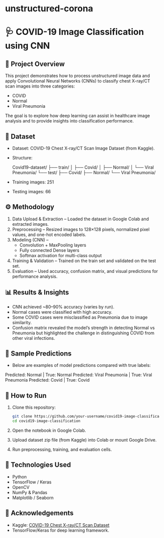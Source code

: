 # unstructured-corona
# 🩺 COVID-19 Image Classification using CNN

## 📌 Project Overview

This project demonstrates how to process unstructured image data and apply Convolutional Neural Networks (CNNs) to classify chest X-ray/CT scan images into three categories:

* COVID
* Normal
* Viral Pneumonia

The goal is to explore how deep learning can assist in healthcare image analysis and to provide insights into classification performance.

## 📂 Dataset

* Dataset: COVID-19 Chest X-ray/CT Scan Image Dataset (from Kaggle).
* Structure:

  Covid19-dataset/
      ├── train/
      │   ├── Covid/
      │   ├── Normal/
      │   └── Viral Pneumonia/
      └── test/
          ├── Covid/
          ├── Normal/
          └── Viral Pneumonia/

* Training images: 251
* Testing images: 66

## ⚙️ Methodology

1. Data Upload & Extraction – Loaded the dataset in Google Colab and extracted images.
2. Preprocessing – Resized images to 128×128 pixels, normalized pixel values, and one-hot encoded labels.
3. Modeling (CNN) –
   * Convolution + MaxPooling layers
   * Fully connected Dense layers
   * Softmax activation for multi-class output
4. Training & Validation – Trained on the train set and validated on the test set.
5. Evaluation – Used accuracy, confusion matrix, and visual predictions for performance analysis.

## 📊 Results & Insights

* CNN achieved ~80–90% accuracy (varies by run).
* Normal cases were classified with high accuracy.
* Some COVID cases were misclassified as Pneumonia due to image similarity.
* Confusion matrix revealed the model’s strength in detecting Normal vs Pneumonia but highlighted the challenge in distinguishing COVID from other viral infections.

## 📌 Sample Predictions

* Below are examples of model predictions compared with true labels:

Predicted: Normal | True: Normal
Predicted: Viral Pneumonia | True: Viral Pneumonia
Predicted: Covid | True: Covid

## 🚀 How to Run

1. Clone this repository:

   ```bash
   git clone https://github.com/your-username/covid19-image-classification.git
   cd covid19-image-classification
   ```

2. Open the notebook in Google Colab.

3. Upload dataset zip file (from Kaggle) into Colab or mount Google Drive.

4. Run preprocessing, training, and evaluation cells.

## 📌 Technologies Used

* Python
* TensorFlow / Keras
* OpenCV
* NumPy & Pandas
* Matplotlib / Seaborn

## 🙌 Acknowledgements

* Kaggle: [COVID-19 Chest X-ray/CT Scan Dataset](https://www.kaggle.com/)
* TensorFlow/Keras for deep learning framework.

